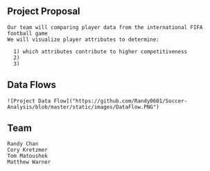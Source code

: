 
## Project Proposal

    Our team will comparing player data from the international FIFA football game
    We will visualize player attributes to determine:
  
      1) which attributes contribute to higher competitiveness
      2) 
      3)
  
  ## Data Flows
    ![Project Data Flow]("https://github.com/Randy0601/Soccer-Analysis/blob/master/static/images/DataFlow.PNG")
  
  
  ## Team
    Randy Chan
    Cory Kretzmer
    Tom Matoushek
    Matthew Warner
  
  
  
   
